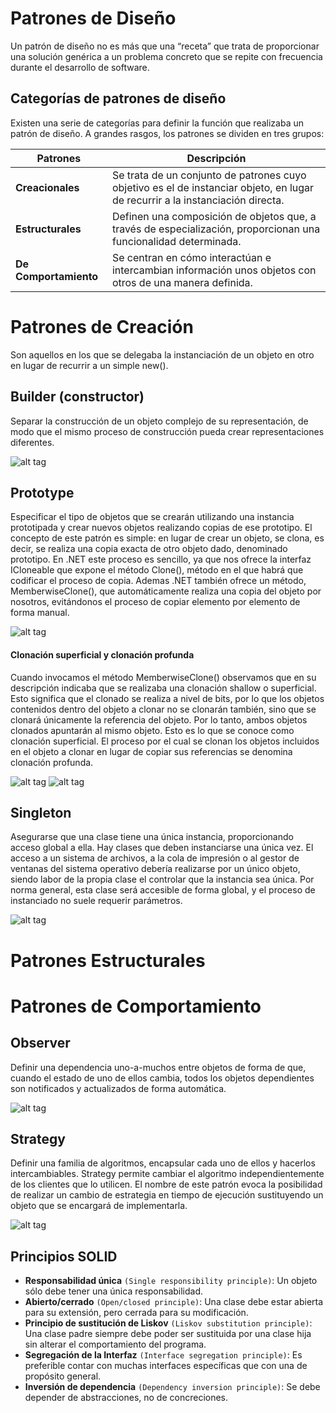 # Patrones de Diseño

Un patrón de diseño no es más que una “receta” que trata de proporcionar una solución genérica a un problema concreto que se repite con frecuencia durante el desarrollo de software.

## Categorías de patrones de diseño

Existen una serie de categorías para definir la función que realizaba un patrón de diseño. A grandes rasgos, los patrones se dividen en tres grupos:

|Patrones|Descripción|
|---------|-----------|
|__Creacionales__|Se trata de un conjunto de patrones cuyo objetivo es el de instanciar objeto, en lugar de recurrir a la instanciación directa.|
|__Estructurales__|Definen una composición de objetos que, a través de especialización, proporcionan una funcionalidad determinada.|
|__De Comportamiento__|Se centran en cómo interactúan e intercambian información unos objetos con otros de una manera definida.|

# Patrones de Creación

Son aquellos en los que se delegaba la instanciación de un objeto en otro en lugar de recurrir a un simple new().

## Builder (constructor)

Separar la construcción de un objeto complejo de su representación, de modo que el mismo proceso de construcción pueda crear representaciones diferentes.

![alt tag](https://raw.githubusercontent.com/mdpl11/DesignPatterns/master/Builder/builder.png)

## Prototype

Especificar el tipo de objetos que se crearán utilizando una instancia prototipada y crear nuevos objetos realizando copias de ese prototipo. El concepto de este patrón es simple: en lugar de crear un objeto, se clona, es decir, se realiza una copia exacta de otro objeto dado, denominado prototipo. En .NET este proceso es sencillo, ya que nos ofrece la interfaz ICloneable que expone el método Clone(), método en el que habrá que codificar el proceso de copia. Ademas .NET también ofrece un método, MemberwiseClone(), que automáticamente realiza una copia del objeto por nosotros, evitándonos el proceso de copiar elemento por elemento de forma manual.

![alt tag](https://raw.githubusercontent.com/mdpl11/DesignPatterns/master/Prototype/prototype.png)

#### Clonación superficial y clonación profunda

Cuando invocamos el método MemberwiseClone() observamos que en su descripción indicaba que se realizaba una clonación shallow o superficial. Esto significa que el clonado se realiza a nivel de bits, por lo que los objetos contenidos dentro del objeto a clonar no se clonarán también, sino que se clonará únicamente la referencia del objeto. Por lo tanto, ambos objetos clonados apuntarán al mismo objeto. Esto es lo que se conoce como clonación superficial. El proceso por el cual se clonan los objetos incluidos en el objeto a clonar en lugar de copiar sus referencias se denomina clonación profunda.

![alt tag](https://raw.githubusercontent.com/mdpl11/DesignPatterns/master/Prototype/ClonacionSuperficial.png)
![alt tag](https://raw.githubusercontent.com/mdpl11/DesignPatterns/master/Prototype/ClonacionProfunda.png)

## Singleton

Asegurarse que una clase tiene una única instancia, proporcionando acceso global a ella. Hay clases que deben instanciarse una única vez. El acceso a un sistema de archivos, a la cola de impresión o al gestor de ventanas del sistema operativo debería realizarse por un único objeto, siendo labor de la propia clase el controlar que la instancia sea única. Por norma general, esta clase será accesible de forma global, y el proceso de instanciado no suele requerir parámetros.

![alt tag](https://raw.githubusercontent.com/mdpl11/DesignPatterns/master/Singleton/Singleton.png)

# Patrones Estructurales

# Patrones de Comportamiento

## Observer

Definir una dependencia uno-a-muchos entre objetos de forma de que, cuando el estado de uno de ellos cambia, todos los objetos dependientes son notificados y actualizados de forma automática.

![alt tag](https://raw.githubusercontent.com/mdpl11/DesignPatterns/master/Observer/Observer.png)

## Strategy

Definir una familia de algoritmos, encapsular cada uno de ellos y hacerlos intercambiables. Strategy permite cambiar el algoritmo independientemente de los clientes que lo utilicen.
El nombre de este patrón evoca la posibilidad de realizar un cambio de estrategia en tiempo de ejecución sustituyendo un objeto que se encargará de implementarla.

![alt tag](https://raw.githubusercontent.com/mdpl11/DesignPatterns/master/Strategy/Strategy.png)

## Principios SOLID

  * **Responsabilidad única** `(Single responsibility principle)`: Un objeto sólo debe tener una única responsabilidad.
  * **Abierto/cerrado** `(Open/closed principle)`: Una clase debe estar abierta para su extensión, pero cerrada para su modificación.
  * **Principio de sustitución de Liskov** `(Liskov substitution principle)`: Una clase padre siempre debe poder ser sustituida por una clase hija sin alterar el comportamiento del programa.
  * **Segregación de la Interfaz** `(Interface segregation principle)`: Es preferible contar con muchas interfaces específicas que con una de propósito general.
  * **Inversión de dependencia**  `(Dependency inversion principle)`: Se debe depender de abstracciones, no de concreciones.
